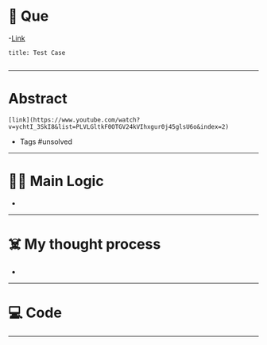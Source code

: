# 🧩 Que
-[Link](https://leetcode.com/problems/count-the-repetitions/?envType=list&envId=50v8wybv)

```ad-question
title: Test Case


```

---
# Abstract
```ad-abstract
[link](https://www.youtube.com/watch?v=ychtI_3SkI8&list=PLVLGltkF0OTGV24kVIhxgur0j45glsU6o&index=2)
```

- Tags #unsolved 
--- 
# 🕵️‍♂️ Main Logic
- 

---
# ☠️ My thought process
- 
---

# 💻 Code

---
